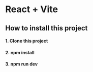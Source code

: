 # React + Vite

## How to install this project

#### 1. Clone this project

#### 2. npm install

#### 3. npm run dev





